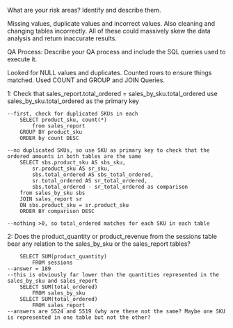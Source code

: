 What are your risk areas? Identify and describe them.

Missing values, duplicate values and incorrect values. Also cleaning and changing tables incorrectly. All of these could massively skew the data analysis and return inaccurate results. 

QA Process:
Describe your QA process and include the SQL queries used to execute it.

Looked for NULL values and duplicates. Counted rows to ensure things matched. Used COUNT and GROUP and JOIN Queries. 


1: Check that sales_report.total_ordered  =  sales_by_sku.total_ordered 
    use sales_by_sku.total_ordered as the primary key

    --first, check for duplicated SKUs in each
        SELECT product_sku, count(*)
            from sales_report
        GROUP BY product_sku
        ORDER by count DESC

    --no duplicated SKUs, so use SKU as primary key to check that the ordered amounts in both tables are the same
        SELECT sbs.product_sku AS sbs_sku, 
            sr.product_sku AS sr_sku,
            sbs.total_ordered AS sbs_total_ordered, 
            sr.total_ordered AS sr_total_ordered,
            sbs.total_ordered - sr_total_ordered as comparison
        from sales_by_sku sbs
        JOIN sales_report sr
        ON sbs.product_sku = sr.product_sku
        ORDER BY comparison DESC

    --nothing >0, so total_ordered matches for each SKU in each table

2: Does the product_quantity or product_revenue from the sessions table bear any relation to the sales_by_sku or the sales_report tables?

        SELECT SUM(product_quantity)
            FROM sessions
    --answer = 189
    --this is obviously far lower than the quantities represented in the sales_by_sku and sales_report
        SELECT SUM(total_ordered)
            FROM sales_by_sku
        SELECT SUM(total_ordered)
            FROM sales_report
    --answers are 5524 and 5519 (why are these not the same? Maybe one SKU is represented in one table but not the other?